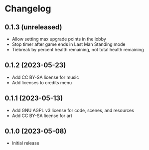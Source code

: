 # Changelog

## 0.1.3 (unreleased)

- Allow setting max upgrade points in the lobby
- Stop timer after game ends in Last Man Standing mode
- Tiebreak by percent health remaining, not total health remaining

## 0.1.2 (2023-05-23)

- Add CC BY-SA license for music
- Add licenses to credits menu

## 0.1.1 (2023-05-13)

- Add GNU AGPL v3 license for code, scenes, and resources
- Add CC BY-SA license for art

## 0.1.0 (2023-05-08)

- Initial release
